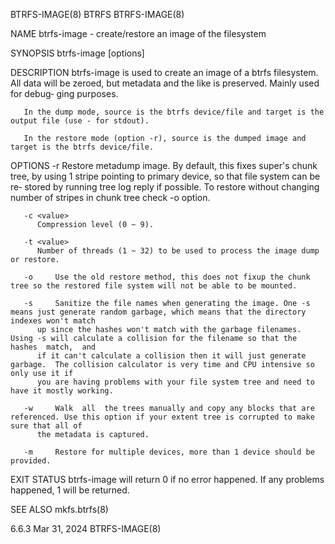 BTRFS-IMAGE(8)								     BTRFS								BTRFS-IMAGE(8)

NAME
       btrfs-image - create/restore an image of the filesystem

SYNOPSIS
       btrfs-image [options] <source> <target>

DESCRIPTION
       btrfs-image is used to create an image of a btrfs filesystem.  All data will be zeroed, but metadata and the like is preserved.	Mainly used for debug‐
       ging purposes.

       In the dump mode, source is the btrfs device/file and target is the output file (use - for stdout).

       In the restore mode (option -r), source is the dumped image and target is the btrfs device/file.

OPTIONS
       -r     Restore  metadump image. By default, this fixes super's chunk tree, by using 1 stripe pointing to primary device, so that file system can be re‐
	      stored by running tree log reply if possible. To restore without changing number of stripes in chunk tree check -o option.

       -c <value>
	      Compression level (0 ~ 9).

       -t <value>
	      Number of threads (1 ~ 32) to be used to process the image dump or restore.

       -o     Use the old restore method, this does not fixup the chunk tree so the restored file system will not be able to be mounted.

       -s     Sanitize the file names when generating the image. One -s means just generate random garbage, which means that the directory indexes won't match
	      up since the hashes won't match with the garbage filenames. Using -s will calculate a collision for the filename so that the hashes  match,  and
	      if it can't calculate a collision then it will just generate garbage.  The collision calculator is very time and CPU intensive so only use it if
	      you are having problems with your file system tree and need to have it mostly working.

       -w     Walk  all	 the trees manually and copy any blocks that are referenced. Use this option if your extent tree is corrupted to make sure that all of
	      the metadata is captured.

       -m     Restore for multiple devices, more than 1 device should be provided.

EXIT STATUS
       btrfs-image will return 0 if no error happened.	If any problems happened, 1 will be returned.

SEE ALSO
       mkfs.btrfs(8)

6.6.3									 Mar 31, 2024								BTRFS-IMAGE(8)

